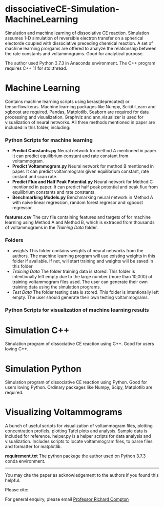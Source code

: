 # dissociativeCE-Simulation-MachineLearning
 Simulation and machine learning of dissociative CE reaction. Simulation assumes 1-D simulation of reversible electron transfer on a spherical electorde coupled with dissociative preceding chemical reaction. A set of machine learning prorgams are offered to analyze the relationship between the rate constants and voltammograms. Good for analytical purpose.  

The author used Python 3.7.3 in Anaconda environment. The C++ program requires C++ 11 for std::thread. 

# Machine Learning 

Contains machine learning scripts using keras(deprecated) or tensorflow.keras. Machine learning packages like Numpy, Scikit-Learn and xgboost are required. Pandas, Matplotlib, Seaborn are required for data processing and visualization. Graphviz and ann_visualizer is used for visualization of neural networks.
All three methods mentioned in paper are included in this folder, including:



### Python Scripts for machine learning

* **Predict Constants.py** Neural network for method A mentioned in paper. It can predict equilibrium constant and rate constant from voltammogram.
* **Predict Voltammogram.py** Neural network for method B mentioned in paper. It can predict voltammogram given equilibrium constant, rate costant and scan rate. 
* **Predict Flux and Half Peak Potential.py** Neural network for Method C mentioned in paper. It can predict half peak potential and peak flux from equilibrium constants and rate constants.
* **Benchmarking Models.py** Benchmarking neural network in Method A with naive linear regression, random forest regresor and xgboost regressor.

**features.csv** The csv file containing features and targets of for machine learning using Method A and Method B, which is extraced from thousands of voltammograms in the *Training Data* folder.

### Folders

* *weights* This folder contains weights of neural networks from the authors. The machine learning program will use existing weights in this folder if available. If not, will start training and weights will be saved in this folder
* *Training Data* The folder training data is stored. This folder is intentionally left empty due to the large number (more than 10,000) of training voltammogram files used. The user can generate their own training data using the simulation programs. 
* *Test Data* The folder testing data is stored.  This folder is intentionally left empty. The user should generate their own testing voltammograms.

### Python Scripts for visualization of machine learning results








# Simulation C++

Simulation program of dissociative CE reaction using C++. Good for users loving C++.

# Simulation Python

Simulation program of dissociative CE reaction using Python. Good for users loving Python. Ordinary packages like Numpy, Scipy, Matplotlib are required. 


# Visualizing Voltammograms
A bunch of useful scripts for visualization of voltammogram files, plotting concentration profiels, plotting Tafel plots and analysis.  Sample data is included for reference. helper.py is a helper scripts for data analysis and visualization. Includes scripts to locate voltammogram files, to parse files and formatter for matplotlib.



**requirement.txt**  The python package the author used on Python 3.7.3 conda environment.


___

You may cite the paper as acknowledgement to the authors if you found this helpful. 

Please cite: 


For general enquiry, please email [Professor Richard Compton](mailto:richard.compton@chem.ox.ac.uk)